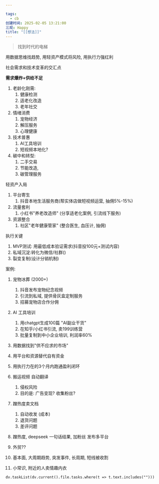 ```yaml
---

tags:
  - cb
创建时间: 2025-02-05 13:21:00
三观: Happy
title: "[[想法]]"
---
```

> 找到时代的电梯


用数据思维找趋势, 用轻资产模式将风险, 用执行力强红利

社会需求和技术变革的交汇点


**需求爆炸+供给不足**
1. 老龄化刚需: 
	1. 健康检测
	2. 适老化改造
	3. 老年社交
2. 情绪消费
	1. 宠物经济
	2. 解压服务
	3. 心理健康
3. 技术普惠 
	1. AI工具培训
	2. 短视频本地化? 
4. 碳中和转型: 
	1. 二手交易
	2. 节能改造, 
	3. 碳管理服务

轻资产入局
1. 平台寄生
	1. 抖音本地生活服务商(帮实体店做短视频运营, 抽佣5%-15%)
2. 流量套利
	1. 小红书"养老改造师" (分享适老化案例, 引流线下服务)
3. 资源整合
	1. 社区"老年健康管家" (整合医生, 血压计, 抽佣)

执行关键
1. MVP测试: 用最低成本验证需求(抖音投100元+测试内容)
2. 私域沉淀:转化为微信/社群()
3. 裂变复制(设计分销机制)

案例: 
1. 宠物冰葬 (2000+)
	1. 抖音发布宠物纪念视频
	2. 引流到私域, 提供骨灰盒定制服务
	3. 招募宠物店合作分佣
2. AI 工具培训
	1. 用chatgpt生成100篇 "AI副业干货"
	2. 在知乎/小红书引流, 卖199训练营
	3. 批量复制到中小企业培训, 利润率60%


1. 用数据找到"供不应求的市场"
2. 用平台和资源替代自有资金
3. 用执行力在的3个月内跑通盈利闭环




5. 搬运视频 自动翻译
	1. 侵权风险
	2. 目的是: 广告变现? 收集粉丝? 
6. 蹭热度卖文档
	1. 自动收发 (成本)
	2. 退货问题
	3. 差评问题
7. 蹭热度, deepseek 一句话结果, 加粉丝 发布多平台
8. 外贸?? 
9. 基本面, 大周期趋势, 突发事件, 长周期, 短线被收割
10. 小常识, 附近的人卖情趣内衣


```dataviewjs
dv.taskList(dv.current().file.tasks.where(t => t.text.includes("")))
```

